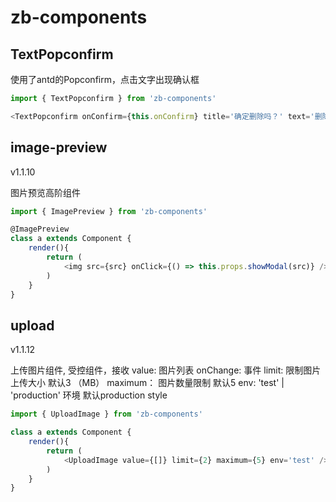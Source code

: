 # zb-components

## TextPopconfirm

使用了antd的Popconfirm，点击文字出现确认框
```js
import { TextPopconfirm } from 'zb-components'

<TextPopconfirm onConfirm={this.onConfirm} title='确定删除吗？' text='删除' placement='top' />

```

## image-preview
v1.1.10

图片预览高阶组件

```js
import { ImagePreview } from 'zb-components'

@ImagePreview
class a extends Component {
    render(){
        return (
            <img src={src} onClick={() => this.props.showModal(src)} />
        )
    }
}

```

## upload
v1.1.12

上传图片组件, 受控组件，接收 
value: 图片列表
onChange: 事件
limit: 限制图片上传大小 默认3 （MB）
maximum： 图片数量限制  默认5
env: 'test' | 'production' 环境 默认production
style

```js
import { UploadImage } from 'zb-components'

class a extends Component {
    render(){
        return (
            <UploadImage value={[]} limit={2} maximum={5} env='test' />
        )
    }
}

```



